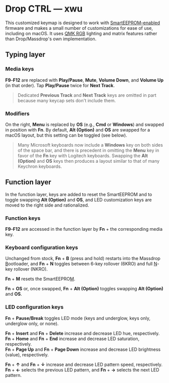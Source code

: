 # Drop CTRL — xwu

This customized keymap is designed to work with [SmartEEPROM–enabled][pr] firmware and makes a small number of customizations for ease of use, including on macOS. It uses [QMK RGB][rgb] lighting and matrix features rather than Drop/Massdrop's own implementation.

## Typing layer

### Media keys

**F9**–**F12** are replaced with **Play/Pause**, **Mute**, **Volume Down**, and **Volume Up** (in that order). Tap **Play/Pause** twice for **Next Track**.

> Dedicated **Previous Track** and **Next Track** keys are omitted in part because many keycap sets don't include them.

### Modifiers

On the right, **Menu** is replaced by **OS** (e.g., **Cmd** or **Windows**) and swapped in position with **Fn**. By default, **Alt (Option)** and **OS** are swapped for a macOS layout, but this setting can be toggled (see below).

> Many Microsoft keyboards now include a **Windows** key on both sides of the space bar, and there is precedent in omitting the **Menu** key in favor of the **Fn** key with Logitech keyboards. Swapping the **Alt (Option)** and **OS** keys then produces a layout similar to that of many Keychron keyboards.

## Function layer

In the function layer, keys are added to reset the SmartEEPROM and to toggle swapping **Alt (Option)** and **OS**, and LED customization keys are moved to the right side and rationalized.

### Function keys

**F9**–**F12** are accessed in the function layer by **Fn** + the corresponding media key.

### Keyboard configuration keys

Unchanged from stock, **Fn** + **B** (press and hold) restarts into the Massdrop <u>B</u>ootloader, and **Fn** + **N** toggles between 6-key rollover (6KRO) and full <u>N</u>-key rollover (NKRO).

**Fn** + **M** resets the SmartEEPRO<u>M</u>.

**Fn** + **OS** or, once swapped, **Fn** + **Alt (Option)** toggles swapping **Alt (Option)** and **OS**.

### LED configuration keys

**Fn** + **Pause/Break** toggles LED mode (keys and underglow, keys only, underglow only, or none).

**Fn** + **Insert** and **Fn** + **Delete** increase and decrease LED hue, respectively.  
**Fn** + **Home** and **Fn** + **End** increase and decrease LED saturation, respectively.  
**Fn** + **Page Up** and **Fn** + **Page Down** increase and decrease LED brightness (value), respectively.

**Fn** + **&uarr;** and **Fn** + **&darr;** increase and decrease LED pattern speed, respectively.  
**Fn** + **&larr;** selects the previous LED pattern, and **Fn** + **&rarr;** selects the next LED pattern.

[pr]: https://github.com/Massdrop/mdloader/pull/16#issuecomment-731976189

[rgb]: https://beta.docs.qmk.fm/using-qmk/hardware-features/lighting/feature_rgblight
